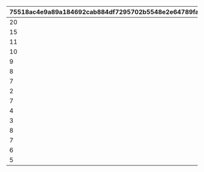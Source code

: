 |75518ac4e9a89a184692cab884df7295702b5548e2e64789fa315baf10850f4b|04bc3b74437c181971bc8c65e573c932039e4bd54fd09fe1e3e231101f5de859|b6f894805c0ca55028de2b174573734069352cd6df671953920744c72dd8b69e|240ecf189f4fee21d56ebdab13177c3191b38614b6cf0feb7b269c83e78f11de|754aeecafc5d99e682a5c32cd158a07ed3db93500b27af00b0f982e4f7efe9be|6a6198ed4e6b610f712338d7bb92c8184a93c125515771ca0c039b07fae7ec4c|9fbff0858fca3bc0c4cf65e7b58d561eef7183ac0ef8f83ab0815fcb6fe3e195|85ac3e51409ff2e1011ad16101c54b77f858d58649eed23e833c31e3c3665fe8|8b4803c3744dd56ed659e874fb1e5b3894c3ad71c70368dd4ad357d356c9cb87|e64409e2b1d4fe78ef6f0591038b4cf3bf56bb8d9e2ed6e95e52701cf7556075|804de7e885c490a755f980b931ef86bf0d8587c3495e3e7197f0a697a7a3710f|903188cb11cc1a6604a6b460f8cba578e5f1a61bfcb2738d01b25f23546b8f0c|006c464231282c5c8ed51ebfb651933b59c05638c58e8768aca60ab435202e4a|11f5ef47ddd3785bbcdb8b30105c7d07170dd08b0d6ce081ec1e9ab7e6833dc1|fd7aadd511cc8dddcd3b64d556453ad9186abf84032eb0036f3c7003cb8923d8|bf9a4fe0582ec7a977b939a2ddfa519a33adbb8cbbfabcc74ff05f967adde497|61cb568ed4292b6255ac26c7fdf43ac0ab95be5289099163b16390683771acc4|7f0c30992b87d0c849b2f13a86fb81122bf6c79272e3f4e95ac5646549d5931f|
| --- | --- | --- | --- | --- | --- | --- | --- | --- | --- | --- | --- | --- | --- | --- | --- | --- | --- |
|20|91002|5|5|1|22003|2|2|12|150|0|1|94002|0|20003|150000|0|8|
|15|91002|9|2|6|22003|2|2|12|145|0|2|94002|0|20003|100000|0|8|
|11|91002|19|5|10|22002|2|2|12|140|0|3|94002|0|20003|80000|0|8|
|10|91002|29|5|20|22002|2|2|12|130|0|4|94002|0|20003|80000|0|8|
|9|91002|39|4|30|22002|2|2|12|120|0|5|94002|0|20003|70000|0|8|
|8|91002|49|4|40|22002|2|2|12|110|0|6|94002|0|20003|70000|0|8|
|7|91002|99|3|50|22002|2|2|12|100|0|7|94002|0|20003|60000|0|8|
|2|91002|499|2|100|22002|2|2|12|80|0|8|94002|0|20003|40000|0|8|
|7|91002|999|1|500|22002|2|2|12|50|0|9|94002|0|20002|20000|0|8|
|4|91002|4999|3|1000|22001|2|2|12|20|0|10|94002|0|20002|16000|0|8|
|3|91002|9999|2|5000|22001|2|2|12|15|0|11|94002|0|20002|9000|0|8|
|8|91002|11999|1|10000|22001|2|2|12|10|0|12|94002|0|20001|4000|0|8|
|7|91002|13999|1|12000|22001|2|2|12|5|0|13|94002|0|20001|3000|0|8|
|6|91002|14999|1|14000|22001|2|2|12|4|0|14|94002|0|20001|2000|0|8|
|5|91002|30000|1|15000|22001|2|2|12|3|0|15|94002|0|20001|1800|0|8|